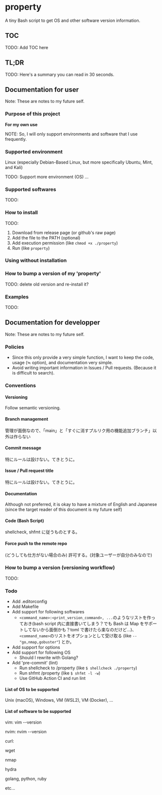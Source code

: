 # property

A tiny Bash script to get OS and other software version information.

## TOC

TODO: Add TOC here

## TL;DR

TODO: Here's a summary you can read in 30 seconds.

## Documentation for user

Note: These are notes to my future self.

### Purpose of this project

**For my own use**

NOTE: So, I will only support environments and software that I use frequently.

### Supported environment

Linux (especially Debian-Based Linux, but more specifically Ubuntu, Mint, and Kali)

TODO: Support more environment (OS) ...

### Supported softwares

TODO:

### How to install

TODO:

1. Download from release page (or github's raw page)
2. Add the file to the PATH (optional)
3. Add execution permission (like `chmod +x ./property`)
4. Run (like `property`)

### Using without installation

<!--
```console
TODO: とりあえず https://brew.sh/ を参考にして書いたが、きちんと動くかわからないのできちんと試す
/bin/bash -c "$(curl -fsSL https://raw.githubusercontent.com/rnazmo/property/main/property.sh)"
```
-->

### How to bump a version of my 'property'

TODO: delete old version and re-install it?

### Examples

TODO:

## Documentation for developper

Note: These are notes to my future self.

### Policies

- Since this only provide a very simple function, I want to keep the code, usage (≒ option), and documentation very simple.
- Avoid writing important information in Issues / Pull requests. (Because it is difficult to search).

### Conventions

#### Versioning

Follow semantic versioning.

#### Branch management

管理が面倒なので、「main」と「すぐに消すプルリク用の機能追加ブランチ」以外は作らない

#### Commit message

特にルールは設けない。てきとうに。

#### Issue / Pull request title

特にルールは設けない。てきとうに。

#### Documentation

Although not preferred, it is okay to have a mixture of English and Japanese
(since the target reader of this document is my future self)

#### Code (Bash Script)

shellcheck, shfmt に従うものとする。

#### Force push to the remote repo

(どうしても仕方がない場合のみ) 許可する。(対象ユーザーが自分のみなので)

### How to bump a version (versioning workflow)

TODO:

### Todo

- Add .editorconfig
- Add Makefile
- Add support for following softwares
  - `<command_name>:<print_version_command>, ...`のようなリストを作っておき(bash script 内に直接書いてしまう？でも Bash は Map をサポートしてないから面倒かも？toml で書けたら楽なのだけど...)、`<command_name>`のリストをオプションとして受け取る (like `--"go,nmap,gobuster"`) とか。
- Add support for options
- Add support for following OS
  - Should I rewrite with Golang?
- Add 'pre-commit' (lint)
  - Run shellcheck to /property (like `$ shellcheck ./property`)
  - Run shfmt /property (like `$ shfmt -l -w`)
  - Use GitHub Action CI and run lint

#### List of OS to be supported

Unix (macOS), Windows, VM (WSL2), VM (Docker), ...

#### List of software to be supported

vim: vim --version

nvim: nvim --version

curl:

wget

nmap

hydra

golang, python, ruby

etc...
